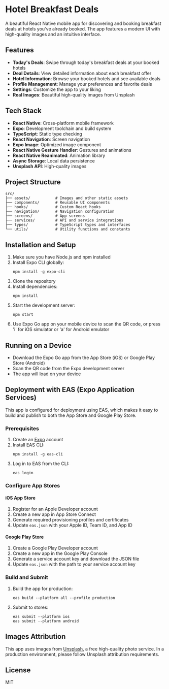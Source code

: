 # Hotel Breakfast Deals

A beautiful React Native mobile app for discovering and booking breakfast deals at hotels you've already booked. The app features a modern UI with high-quality images and an intuitive interface.

## Features

- **Today's Deals**: Swipe through today's breakfast deals at your booked hotels
- **Deal Details**: View detailed information about each breakfast offer
- **Hotel Information**: Browse your booked hotels and see available deals
- **Profile Management**: Manage your preferences and favorite deals
- **Settings**: Customize the app to your liking
- **Real Images**: Beautiful high-quality images from Unsplash

## Tech Stack

- **React Native**: Cross-platform mobile framework
- **Expo**: Development toolchain and build system
- **TypeScript**: Static type checking
- **React Navigation**: Screen navigation
- **Expo Image**: Optimized image component
- **React Native Gesture Handler**: Gestures and animations
- **React Native Reanimated**: Animation library
- **Async Storage**: Local data persistence
- **Unsplash API**: High-quality images

## Project Structure

```
src/
├── assets/           # Images and other static assets
├── components/       # Reusable UI components
├── hooks/            # Custom React hooks
├── navigation/       # Navigation configuration
├── screens/          # App screens
├── services/         # API and service integrations
├── types/            # TypeScript types and interfaces
└── utils/            # Utility functions and constants
```

## Installation and Setup

1. Make sure you have Node.js and npm installed
2. Install Expo CLI globally:
   ```
   npm install -g expo-cli
   ```
3. Clone the repository
4. Install dependencies:
   ```
   npm install
   ```
5. Start the development server:
   ```
   npm start
   ```
6. Use Expo Go app on your mobile device to scan the QR code, or press 'i' for iOS simulator or 'a' for Android emulator

## Running on a Device

- Download the Expo Go app from the App Store (iOS) or Google Play Store (Android)
- Scan the QR code from the Expo development server
- The app will load on your device

## Deployment with EAS (Expo Application Services)

This app is configured for deployment using EAS, which makes it easy to build and publish to both the App Store and Google Play Store.

### Prerequisites

1. Create an [Expo](https://expo.dev/) account
2. Install EAS CLI:
   ```
   npm install -g eas-cli
   ```
3. Log in to EAS from the CLI:
   ```
   eas login
   ```

### Configure App Stores

#### iOS App Store
1. Register for an Apple Developer account
2. Create a new app in App Store Connect
3. Generate required provisioning profiles and certificates
4. Update `eas.json` with your Apple ID, Team ID, and App ID

#### Google Play Store
1. Create a Google Play Developer account
2. Create a new app in the Google Play Console
3. Generate a service account key and download the JSON file
4. Update `eas.json` with the path to your service account key

### Build and Submit

1. Build the app for production:
   ```
   eas build --platform all --profile production
   ```

2. Submit to stores:
   ```
   eas submit --platform ios
   eas submit --platform android
   ```

## Images Attribution

This app uses images from [Unsplash](https://unsplash.com/), a free high-quality photo service. In a production environment, please follow Unsplash attribution requirements.

## License

MIT 